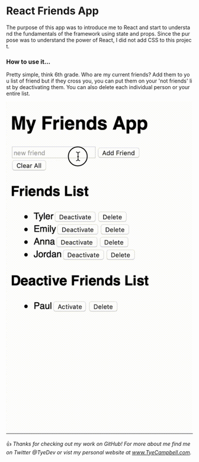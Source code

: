# React Friends App
The purpose of this app was to introduce me to React and start to understand the fundamentals of the framework using state and props. Since the purpose was to understand the power of React, I did not add CSS to this project.

### How to use it... 
Pretty simple, think 6th grade. Who are my current friends? Add them to you list of friend but if they cross you, you can put them on your 'not friends' list by deactivating them. You can also delete each individual person or your entire list. 

![Preview of this app](docs/preview.gif)

:thumbsup: *Thanks for checking out my work on GitHub! For more about me find me on Twitter @TyeDev or vist my personal website at www.TyeCampbell.com.*



